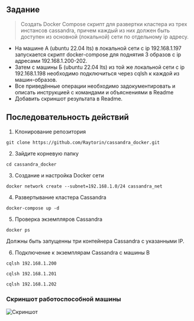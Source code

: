 ## Задание

>Создать Docker Compose скрипт для развертки кластера из трех инстансов cassandra, причем каждый из них должен быть доступен из основной (локальной) сети по отдельному ip адресу.
- На машине А (ubuntu 22.04 lts) в локальной сети с ip 192.168.1.197 запускается скрипт docker-compose для поднятия 3 образов с ip адресами 192.168.1.200-202.
- Затем с машины Б (ubuntu 22.04 lts) из той же локальной сети с ip 192.168.1.198 необходимо подключиться через cqlsh к каждой из машин-образов. 
- Все приведённые операции необходимо задокументировать и описать инструкцией с командами и объяснениями в Readme 
- Добавить скриншот результата в Readme.

## Последовательность действий

1. Клонирование репозитория
```
git clone https://github.com/Raytorin/cassandra_docker.git
```

2. Зайдите корневую папку 
```
cd cassandra_docker
```

3. Создание и настройка Docker сети
```
docker network create --subnet=192.168.1.0/24 cassandra_net
```

4. Развертывание кластера Cassandra
```
docker-compose up -d
```

5. Проверка экземпляров Cassandra
```
docker ps
```
Должны быть запущенны три контейнера Cassandra с указанными IP.

6. Подключение к экземплярам Cassandra с машины B
```
cqlsh 192.168.1.200

cqlsh 192.168.1.201

cqlsh 192.168.1.202
```

### Скриншот работоспособной машины

![Скриншот]()